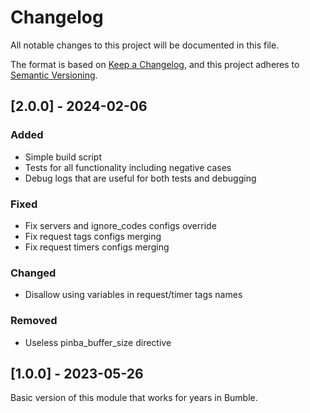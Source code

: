 # Changelog

All notable changes to this project will be documented in this file.

The format is based on [Keep a Changelog](https://keepachangelog.com/en/1.0.0/),
and this project adheres to [Semantic Versioning](https://semver.org/spec/v2.0.0.html).

## [2.0.0] - 2024-02-06

### Added

- Simple build script
- Tests for all functionality including negative cases
- Debug logs that are useful for both tests and debugging

### Fixed

- Fix servers and ignore_codes configs override
- Fix request tags configs merging
- Fix request timers configs merging

### Changed

- Disallow using variables in request/timer tags names

### Removed

- Useless pinba_buffer_size directive

## [1.0.0] - 2023-05-26

Basic version of this module that works for years in Bumble.

